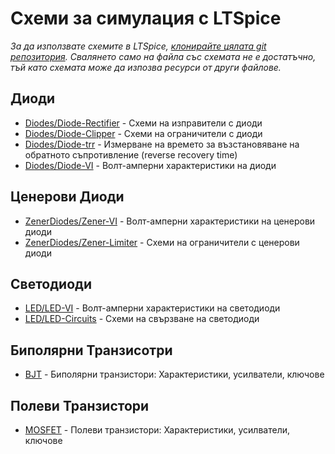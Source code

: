# Схеми за симулация с LTSpice

*За да използвате схемите в LTSpice, [клонирайте цялата git репозитория](../Instructions/repo-clone.md). Свалянето само на файла със схемата не е достатъчно, тъй като схемата може да изпозва ресурси от други файлове.*

## Диоди
* [Diodes/Diode-Rectifier](Diodes/Diode-Rectifier) - Схеми на изправители с диоди
* [Diodes/Diode-Clipper](Diodes/Diode-Clipper) - Схеми на ограничители с диоди
* [Diodes/Diode-trr](Diodes/Diode-trr) - Измерване на времето за възстановяване на обратното съпротивление (reverse recovery time)
* [Diodes/Diode-VI](Diodes/Diode-VI) - Волт-амперни характеристики на диоди

## Ценерови Диоди
* [ZenerDiodes/Zener-VI](ZenerDiodes/Zener-VI) - Волт-амперни характеристики на ценерови диоди
* [ZenerDiodes/Zener-Limiter](ZenerDiodes/Zener-Limiter) - Схеми на ограничители с ценерови диоди

## Светодиоди
* [LED/LED-VI](LED/LED-VI) - Волт-амперни характеристики на светодиоди
* [LED/LED-Circuits](LED/LED-Circuits) - Схеми на свързване на светодиоди

## Биполярни Транзисотри
* [BJT](BJT) - Биполярни транзистори: Характеристики, усилватели, ключове

## Полеви Транзистори
* [MOSFET](MOSFET) - Полеви транзистори: Характеристики, усилватели, ключове
